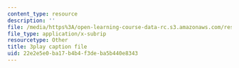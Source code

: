 ```yaml
---
content_type: resource
description: ''
file: /media/https%3A/open-learning-course-data-rc.s3.amazonaws.com/res-6-012-introduction-to-probability-spring-2018/22e2e5e0ba17b4b4f3deba5b440e8343_1R4IzkWSNgI.srt
file_type: application/x-subrip
resourcetype: Other
title: 3play caption file
uid: 22e2e5e0-ba17-b4b4-f3de-ba5b440e8343
---
```

